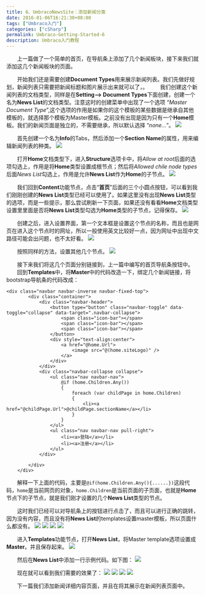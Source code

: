 ```yaml
---
title: 6、UmbracoNewsSite：添加新闻分类
date: 2016-01-06T16:21:30+08:00
tags: ["Umbraco入门"]
categories: ["cSharp"]
permalink: Umbraco-Getting-Started-6
description: Umbraco入门教程
---
```

　　上一篇做了一个简单的首页，在导航条上添加了几个新闻板块，接下来我们就添加这几个新闻板块的页面。

　　开始我们还是需要创建**Document Types**用来展示新闻列表。我们先做好规划，新闻列表只需要把新闻标题和图片展示出来就可以了，。<!--more-->
　　我们创建这个新闻列表的文档类型，同样是在**Setting--> Document Types**下面创建，创建一个名为**News List**的文档类型。注意这时的创建菜单中出现了一个选项 “*Master Document Type*”,这个选项的作用是如果你的这个模板的某些数据是继承自其他模板的，就选择那个模板为Master模板。之前没有出现是因为只有一个**Home**模板。我们的新闻页面是独立的，不需要继承，所以默认选择 “*none...*”。
![](/image/umbraco/backoffice22.png)

　　首先创建一个名为**Info**的Tabs，然后添加一个**Section Name**的属性，用来编辑新闻列表的种类。
![](/image/umbraco/backoffice23.png)

　　打开**Home**文档类型下，进入**Structure**选项卡中，将*Allow at root*后面的选项勾选上，作用是将**Home**类型设置成根节点；然后将*Allowed chile node types*后面*News List*勾选上，作用是允许**News List**作为**Home**的子节点。
![](/image/umbraco/backoffice24.png)

　　我们回到**Content**功能节点，点击“**首页**”后面的三个小圆点按钮，可以看到我们刚刚创建的**News List**类型已经可以使用了。如果这里没有出现**News List**类型的选项，而是一些提示，那么尝试刷新一下页面，如果还没有看看**Home**文档类型设置里里面是否将**News List**类型勾选为**Home**类型的子节点，记得保存。
![](/image/umbraco/backoffice25.png)

　　创建之后，进入设置界面，第一个文本框是设置这个节点的名称，而且也是网页在进入这个节点时的网址，所以一般使用英文比较好一点，因为网址中出现中文路径可能会出问题，也不太好看。
![](/image/umbraco/backoffice26.png)

　　按照同样的方法，设置其他几个节点。
![](/image/umbraco/backoffice27.png)

　　接下来我们将这几个页面分别链接到，上一篇中编写的首页导航条按钮中。
　　回到**Templates**中，将**Master**中的代码改造一下，绑定几个新闻链接，将bootstrap导航条的代码改成：
```
<div class="navbar navbar-inverse navbar-fixed-top">
        <div class="container">
            <div class="navbar-header">
                <button type="button" class="navbar-toggle" data-toggle="collapse" data-target=".navbar-collapse">
                    <span class="icon-bar"></span>
                    <span class="icon-bar"></span>
                    <span class="icon-bar"></span>
                </button>
                <div style="text-align:center">
                    <a href="@home.Url">
                        <image src="@(home.siteLogo)" />
                    </a>
                </div>
            </div>
            <div class="navbar-collapse collapse">
                <ul class="nav navbar-nav">
                    @if (home.Children.Any())
                    {
                        foreach (var childPage in home.Children)
                        {
                            <li><a href="@childPage.Url">@childPage.sectionName</a></li>
                        }
                    }
                </ul>
                <ul class="nav navbar-nav pull-right">
                    <li><a>登陆</a></li>
                    <li><a>注册</a></li>
                </ul>
            </div>

        </div>
    </div>
```
　　解释一下上面的代码，主要是`@if(home.Children.Any(){......})`这段代码，`home`是当前网页的对象，`home.Children`是当前页面的子页面，也就是**Home**节点下的子节点，就是我们刚才设置的几个**News List**类型的节点。

　　这时我们已经可以对导航条上的按钮进行点击了，而且可以进行正确的跳转，因为没有内容，而且没有将**News List**的templates设置master模板，所以页面什么都没有。
![](/image/umbraco/backoffice28.png)
![](/image/umbraco/backoffice29.png)
![](/image/umbraco/backoffice30.png)
![](/image/umbraco/backoffice31.png)

　　进入**Templates**功能节点，打开**News List**，将Master template选项设置成**Master**。并且保存起来。
![](/image/umbraco/backoffice32.png)

　　然后在**News List**中添加一行示例代码。如下图：
![](/image/umbraco/backoffice33.png)

　　现在就可以看到我们需要的效果了：
![](/image/umbraco/backoffice34.png)
![](/image/umbraco/backoffice35.png)
![](/image/umbraco/backoffice36.png)
![](/image/umbraco/backoffice37.png)

　　下一篇我们添加新闻详细内容页面，并且在将其展示在新闻列表页面中。
　　
